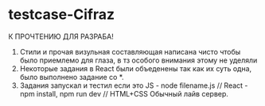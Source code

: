 # testcase-Cifraz
К ПРОЧТЕНИЮ ДЛЯ РАЗРАБА!
1) Стили и прочая визульная составляющая написана чисто  чтобы было приемлемо для глаза, в тз особого внимания этому не уделяли
2) Некоторые задания в React были объеденены так как их суть одна, было выполнено задание со *.
3) Задания запускал и тестил если это JS - node filename.js // React - npm install, npm run dev // HTML+CSS Обычный лайв сервер.
